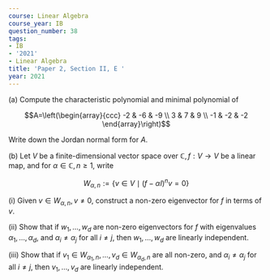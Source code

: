 ```yaml
---
course: Linear Algebra
course_year: IB
question_number: 38
tags:
- IB
- '2021'
- Linear Algebra
title: 'Paper 2, Section II, E '
year: 2021
---
```




(a) Compute the characteristic polynomial and minimal polynomial of

$$A=\left(\begin{array}{ccc}
-2 & -6 & -9 \\
3 & 7 & 9 \\
-1 & -2 & -2
\end{array}\right)$$

Write down the Jordan normal form for $A$.

(b) Let $V$ be a finite-dimensional vector space over $\mathbb{C}, f: V \rightarrow V$ be a linear map, and for $\alpha \in \mathbb{C}, n \geqslant 1$, write

$$W_{\alpha, n}:=\left\{v \in V \mid(f-\alpha I)^{n} v=0\right\}$$

(i) Given $v \in W_{\alpha, n}, v \neq 0$, construct a non-zero eigenvector for $f$ in terms of $v$.

(ii) Show that if $w_{1}, \ldots, w_{d}$ are non-zero eigenvectors for $f$ with eigenvalues $\alpha_{1}, \ldots, \alpha_{d}$, and $\alpha_{i} \neq \alpha_{j}$ for all $i \neq j$, then $w_{1}, \ldots, w_{d}$ are linearly independent.

(iii) Show that if $v_{1} \in W_{\alpha_{1}, n}, \ldots, v_{d} \in W_{\alpha_{d}, n}$ are all non-zero, and $\alpha_{i} \neq \alpha_{j}$ for all $i \neq j$, then $v_{1}, \ldots, v_{d}$ are linearly independent.